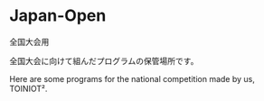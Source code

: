 # Japan-Open
全国大会用

全国大会に向けて組んだプログラムの保管場所です。

Here are some programs for the national competition made by us, TOINIOT².
